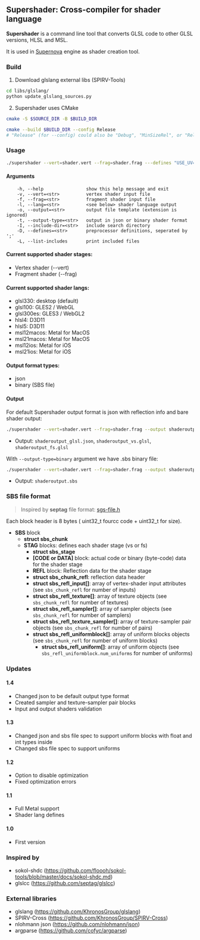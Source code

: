 ## Supershader: Cross-compiler for shader language

**Supershader** is a command line tool that converts GLSL code to other GLSL versions, HLSL and MSL.

It is used in [Supernova](https://github.com/supernovaengine/supernova) engine as shader creation tool.


### Build

1. Download glslang external libs (SPIRV-Tools)

```bash
cd libs/glslang/
python update_glslang_sources.py
```

2. Supershader uses CMake

```bash
cmake -S $SOURCE_DIR -B $BUILD_DIR

cmake --build $BUILD_DIR --config Release
# "Release" (for --config) could also be "Debug", "MinSizeRel", or "RelWithDebInfo"
```


### Usage
```bash
./supershader --vert=shader.vert --frag=shader.frag ---defines "USE_UV=1; HAS_TEXTURE" --lang glsl330 --output shaderoutput
```

#### Arguments
```
    -h, --help                show this help message and exit
    -v, --vert=<str>          vertex shader input file
    -f, --frag=<str>          fragment shader input file
    -l, --lang=<str>          <see below> shader language output
    -o, --output=<str>        output file template (extension is ignored)
    -t, --output-type=<str>   output in json or binary shader format
    -I, --include-dir=<str>   include search directory
    -D, --defines=<str>       preprocessor definitions, seperated by ';'
    -L, --list-includes       print included files
```

#### Current supported shader stages:
- Vertex shader (--vert)
- Fragment shader (--frag)

#### Current supported shader langs:
- glsl330: desktop (default)
- glsl100: GLES2 / WebGL
- glsl300es: GLES3 / WebGL2
- hlsl4: D3D11
- hlsl5: D3D11
- msl12macos: Metal for MacOS
- msl21macos: Metal for MacOS
- msl12ios: Metal for iOS
- msl21ios: Metal for iOS

#### Output format types:
- json
- binary (SBS file)

#### Output
For default Supershader output format is json with reflection info and bare shader output:

```bash
./supershader --vert=shader.vert --frag=shader.frag --output shaderoutput  --lang glsl330
```
* Output: ```shaderoutput_glsl.json```, ```shaderoutput_vs.glsl```, ```shaderoutput_fs.glsl```

With ```--output-type=binary``` argument we have .sbs binary file:

```bash
./supershader --vert=shader.vert --frag=shader.frag --output shaderoutput  --lang glsl330 --output-type=binary
```
* Output: ```shaderoutput.sbs```


### SBS file format
> Inspired by **septag** file format: [sgs-file.h](https://github.com/septag/glslcc/blob/master/src/sgs-file.h)

Each block header is 8 bytes ( uint32_t fourcc code + uint32_t for size).
- **SBS** block
	- **struct sbs_chunk**
	- **STAG** blocks: defines each shader stage (vs or fs)
        - **struct sbs_stage**
		- **[CODE or DATA]** block: actual code or binary (byte-code) data for the shader stage
		- **REFL** block: Reflection data for the shader stage
		- **struct sbs_chunk_refl**: reflection data header
		- **struct sbs_refl_input[]**: array of vertex-shader input attributes (see `sbs_chunk_refl` for number of inputs)
		- **struct sbs_refl_texture[]**: array of texture objects (see `sbs_chunk_refl` for number of textures)
		- **struct sbs_refl_sampler[]**: array of sampler objects (see `sbs_chunk_refl` for number of samplers)
		- **struct sbs_refl_texture_sampler[]**: array of texture-sampler pair objects (see `sbs_chunk_refl` for number of pairs)
		- **struct sbs_refl_uniformblock[]**: array of uniform blocks objects (see `sbs_chunk_refl` for number of uniform blocks)
			- **struct sbs_refl_uniform[]**: array of uniform objects (see `sbs_refl_uniformblock.num_uniforms` for number of uniforms)

### Updates

#### 1.4
- Changed json to be default output type format
- Created sampler and texture-sampler pair blocks
- Input and output shaders validation

#### 1.3
- Changed json and sbs file spec to support uniform blocks with float and int types inside
- Changed sbs file spec to support uniforms

#### 1.2
- Option to disable optimization
- Fixed optimization errors

#### 1.1
- Full Metal support
- Shader lang defines

#### 1.0
- First version

### Inspired by
- sokol-shdc (https://github.com/floooh/sokol-tools/blob/master/docs/sokol-shdc.md)
- glslcc (https://github.com/septag/glslcc)


### External libraries
- glslang (https://github.com/KhronosGroup/glslang)
- SPIRV-Cross (https://github.com/KhronosGroup/SPIRV-Cross)
- nlohmann json (https://github.com/nlohmann/json)
- argparse (https://github.com/cofyc/argparse)
